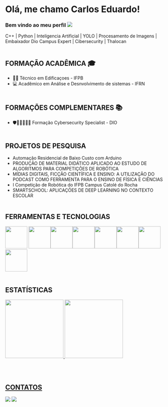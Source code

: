 # Olá, me chamo Carlos Eduardo! 
### Bem vindo ao meu perfil ![](https://komarev.com/ghpvc/?username=Carlos-Eduardo-Suassuna-Santiago&color=blue&style=flat)

C++ | Python | Inteligencia Artificial | YOLO | Procesamento de Imagens | Embaixador Dio Campus Expert | Cibersecurity | Thalocan
<br></br>

**<h2>FORMAÇÃO ACADÊMICA 🎓</h2>**
- 👷‍♂️ Técnico em Edificaçoes - IFPB
- 💻 Acadêmico em Análise e Desnvolvimento de sistemas - IFRN
<br></br>

**<h2>FORMAÇÕES COMPLEMENTARES 📚</h2>**
- 🛡️🔐👨🏻‍💻🌐 Formação Cybersecurity Specialist - DIO
<br></br>

**<h2>PROJETOS DE PESQUISA</h2>**    

- Automação Residencial de Baixo Custo com Arduino
- PRODUÇÃO DE MATERIAL DIDÁTICO APLICADO AO ESTUDO DE ALGORITMOS PARA COMPETIÇÕES DE ROBÓTICA
- MÍDIAS DIGITAIS, FICÇÃO CIENTÍFICA E ENSINO: A UTILIZAÇÃO DO PODCAST COMO FERRAMENTA PARA O ENSINO DE FÍSICA E CIÊNCIAS
- I Competição de Robótica do IFPB Campus Catolé do Rocha
- SMARTSCHOOL: APLICAÇÕES DE DEEP LEARNING NO CONTEXTO ESCOLAR
<br></br>

**<h2>FERRAMENTAS E TECNOLOGIAS</h2>**

<img src="https://cdn.jsdelivr.net/gh/devicons/devicon/icons/python/python-original.svg" width="70" height="70" /> <img src="https://cdn.jsdelivr.net/gh/devicons/devicon/icons/cplusplus/cplusplus-original.svg" width="70" height="70" /><img src="https://cdn.jsdelivr.net/gh/devicons/devicon/icons/vscode/vscode-original-wordmark.svg" width="70" height="70" /><img src="https://cdn.jsdelivr.net/gh/devicons/devicon/icons/jupyter/jupyter-original-wordmark.svg" width="70" height="70" /><img src="https://cdn.jsdelivr.net/gh/devicons/devicon/icons/raspberrypi/raspberrypi-original.svg" width="70" height="70" /><img src="https://cdn.jsdelivr.net/gh/devicons/devicon/icons/opencv/opencv-original-wordmark.svg" width="70" height="70" /><img src="https://cdn.jsdelivr.net/gh/devicons/devicon/icons/arduino/arduino-original-wordmark.svg" width="70" height="70" /><img src="https://cdn.jsdelivr.net/gh/devicons/devicon/icons/adonisjs/adonisjs-original.svg" width="70" height="70" />
<br></br>
  
**<h2>ESTATÍSTICAS</h2>**

<div>
<a href="https://github.com/Carlos-Eduardo-Suassuna-Santiago">
<img height="185em" src="https://github-readme-stats-git-masterrstaa-rickstaa.vercel.app/api/top-langs/?username=Carlos-Eduardo-Suassuna-Santiago&layout=compact&langs_count=7&theme=chartreuse-dark"/>
<img height="185em" src="https://github-readme-stats-git-masterrstaa-rickstaa.vercel.app/api?username=Carlos-Eduardo-Suassuna-Santiago&show_icons=true&theme=chartreuse-dark&include_all_commits=true&count_private=true"/>
</div>
  
<br></br>
  
**<h2>CONTATOS</h2>**

<div>
<a href="https://www.instagram.com/carlos_eduardo_suassuna/" target="_blank"><img src="https://img.shields.io/badge/-Instagram-%23E4405F?style=for-the-badge&logo=instagram&logoColor=white" target="_blank"></a>
<a href="https://www.linkedin.com/in/carlos-eduardo-suassuna-santiago-94a658203/" target="_blank"><img src="https://img.shields.io/badge/-LinkedIn-%230077B5?style=for-the-badge&logo=linkedin&logoColor=white" target="_blank"></a>
</div>

